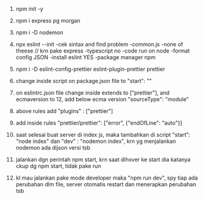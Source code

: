 1. npm init -y
2. npm i express pg morgan
3. npm i -D nodemon
4. npx eslint --init
-cek sintax and find problem
-common.js
-none of theese // krn pake express
-typescript no
-code run on node
-format config JSON
-install eslint YES
-package manager npm
5. npm i -D eslint-config-prettier eslint-plugin-prettier prettier
6. change inside script on package.json file to "start": ""
7. on eslintrc.json file change inside extends to ["prettier"], and ecmaversion to 12, add below ecma version "sourceType": "module"
8. above rules add "plugins" : ["prettier"]
9. add inside rules "prettier/prettier": ["error", {"endOfLine": "auto"}]

10. saat selesai buat server di index js, maka tambahkan di script "start": "node index" dan "dev" : "nodemon index", krn yg menjalankan nodemon ada dijson versi tsb

11. jalankan dgn perintah npm start, krn saat dihover ke start dia katanya ckup dg npm start, tidak pake run
12. kl mau jalankan pake mode developer maka "npm run dev", spy tiap ada perubahan dlm file, server otomatis restart dan menerapkan perubahan tsb 